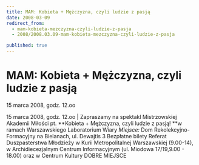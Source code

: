 ```yaml
---
title: MAM: Kobieta + Mężczyzna, czyli ludzie z pasją
date: 2008-03-09
redirect_from: 
  - mam-kobieta-mezczyzna-czyli-ludzie-z-pasja
  - 2008/2008.03.09-mam-kobieta-mezczyzna-czyli-ludzie-z-pasja

published: true
---
```




# MAM: Kobieta + Mężczyzna, czyli ludzie z pasją

<time>15 marca 2008, godz. 12.oo</time>

15 marca 2008, godz. 12.oo | 
Zapraszamy na spektakl Mistrzowskiej Akademii Miłości pt. **Kobieta + Mężczyzna, czyli ludzie z pasją! **w ramach Warszawskiego Laboratorium Wiary
*Miejsce:* Dom Rekolekcyjno-Formacyjny na Bielanach, ul. Dewajtis 3
Bezpłatne bilety Referat Duszpasterstwa Młodzieży w Kurii Metropolitalnej Warszawskiej (9.00-14), w Archidiecezjalnym Centrum Informacyjnym (ul. Miodowa 17/19,9.00 - 18.00) oraz w Centrum Kultury DOBRE MIEJSCE


<!--CONTENT FROM OLD SERVER (jos before 2013): 15 marca 2008, godz. 12.oo | 
Zapraszamy na spektakl Mistrzowskiej Akademii Miłości pt. **Kobieta + Mężczyzna, czyli ludzie z pasją! **w ramach Warszawskiego Laboratorium Wiary
*Miejsce:* Dom Rekolekcyjno-Formacyjny na Bielanach, ul. Dewajtis 3
Bezpłatne bilety Referat Duszpasterstwa Młodzieży w Kurii Metropolitalnej Warszawskiej (9.00-14), w Archidiecezjalnym Centrum Informacyjnym (ul. Miodowa 17/19,9.00 - 18.00) oraz w Centrum Kultury DOBRE MIEJSCE

-->

<!--{{json:{"created_date":"2008-03-09 23:56:00","publish_down":"0000-00-00 00:00:00","id":"585"}}}-->